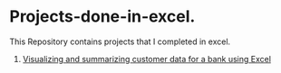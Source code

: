 # Projects-done-in-excel.
This Repository contains projects that I completed in excel.

1) [Visualizing and summarizing customer data for a bank using Excel]()
